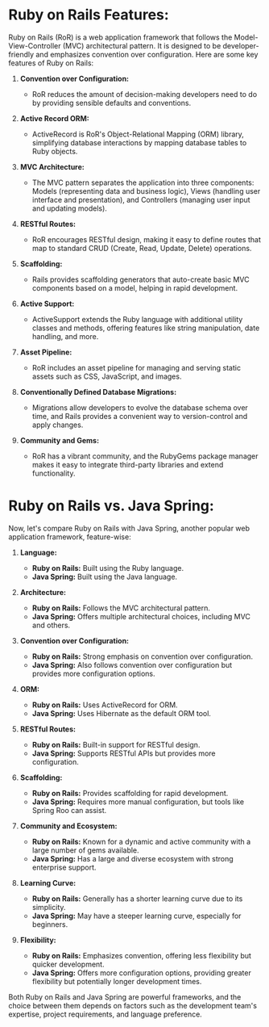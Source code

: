 # Ruby on Rails Features:

Ruby on Rails (RoR) is a web application framework that follows the Model-View-Controller (MVC) architectural pattern. It is designed to be developer-friendly and emphasizes convention over configuration. Here are some key features of Ruby on Rails:

1. **Convention over Configuration:**
   - RoR reduces the amount of decision-making developers need to do by providing sensible defaults and conventions.

2. **Active Record ORM:**
   - ActiveRecord is RoR's Object-Relational Mapping (ORM) library, simplifying database interactions by mapping database tables to Ruby objects.

3. **MVC Architecture:**
   - The MVC pattern separates the application into three components: Models (representing data and business logic), Views (handling user interface and presentation), and Controllers (managing user input and updating models).

4. **RESTful Routes:**
   - RoR encourages RESTful design, making it easy to define routes that map to standard CRUD (Create, Read, Update, Delete) operations.

5. **Scaffolding:**
   - Rails provides scaffolding generators that auto-create basic MVC components based on a model, helping in rapid development.

6. **Active Support:**
   - ActiveSupport extends the Ruby language with additional utility classes and methods, offering features like string manipulation, date handling, and more.

7. **Asset Pipeline:**
   - RoR includes an asset pipeline for managing and serving static assets such as CSS, JavaScript, and images.

8. **Conventionally Defined Database Migrations:**
   - Migrations allow developers to evolve the database schema over time, and Rails provides a convenient way to version-control and apply changes.

9. **Community and Gems:**
   - RoR has a vibrant community, and the RubyGems package manager makes it easy to integrate third-party libraries and extend functionality.

# Ruby on Rails vs. Java Spring:

Now, let's compare Ruby on Rails with Java Spring, another popular web application framework, feature-wise:

1. **Language:**
   - **Ruby on Rails:** Built using the Ruby language.
   - **Java Spring:** Built using the Java language.

2. **Architecture:**
   - **Ruby on Rails:** Follows the MVC architectural pattern.
   - **Java Spring:** Offers multiple architectural choices, including MVC and others.

3. **Convention over Configuration:**
   - **Ruby on Rails:** Strong emphasis on convention over configuration.
   - **Java Spring:** Also follows convention over configuration but provides more configuration options.

4. **ORM:**
   - **Ruby on Rails:** Uses ActiveRecord for ORM.
   - **Java Spring:** Uses Hibernate as the default ORM tool.

5. **RESTful Routes:**
   - **Ruby on Rails:** Built-in support for RESTful design.
   - **Java Spring:** Supports RESTful APIs but provides more configuration.

6. **Scaffolding:**
   - **Ruby on Rails:** Provides scaffolding for rapid development.
   - **Java Spring:** Requires more manual configuration, but tools like Spring Roo can assist.

7. **Community and Ecosystem:**
   - **Ruby on Rails:** Known for a dynamic and active community with a large number of gems available.
   - **Java Spring:** Has a large and diverse ecosystem with strong enterprise support.

8. **Learning Curve:**
   - **Ruby on Rails:** Generally has a shorter learning curve due to its simplicity.
   - **Java Spring:** May have a steeper learning curve, especially for beginners.

9. **Flexibility:**
   - **Ruby on Rails:** Emphasizes convention, offering less flexibility but quicker development.
   - **Java Spring:** Offers more configuration options, providing greater flexibility but potentially longer development times.

Both Ruby on Rails and Java Spring are powerful frameworks, and the choice between them depends on factors such as the development team's expertise, project requirements, and language preference.

